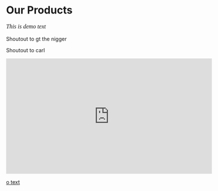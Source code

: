 <!DOCTYPE html>
<html>
   <head>
      <title>HTML Font</title>
   </head>

   <body>
      <h1>Our Products</h1>
      <p style = "font-family:georgia,garamond,serif;font-size:16px;font-style:italic;">
         This is demo text
      </p>
   </body>
   
</html>

Shoutout to gt the nigger

Shoutout to carl

<iframe width="560" height="315" src="https://www.youtube.com/embed/d4bwDoFXR08" frameborder="0" allow="accelerometer; autoplay; encrypted-media; gyroscope; picture-in-picture" allowfullscreen></iframe>


















































































<a href="http://www.mountainyahoos.com/SkiResorts/Mascots/TheCanyons-UT_Mascot-Murdock_KS_IMG_0804_680x921.jpg">o text</a>
